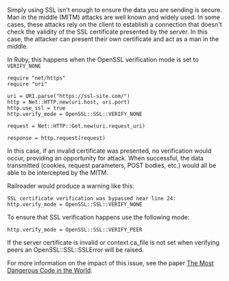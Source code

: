 Simply using SSL isn't enough to ensure the data you are sending is secure. Man in the middle (MITM) attacks are well known and widely used. In some cases, these attacks rely on the client to establish a connection that doesn't check the validity of the SSL certificate presented by the server. In this case, the attacker can present their own certificate and act as a man in the middle.

In Ruby, this happens when the OpenSSL verification mode is set to `VERIFY_NONE`

    require "net/https"
	require "uri"

	uri = URI.parse("https://ssl-site.com/")
	http = Net::HTTP.new(uri.host, uri.port)
	http.use_ssl = true
	http.verify_mode = OpenSSL::SSL::VERIFY_NONE

	request = Net::HTTP::Get.new(uri.request_uri)

	response = http.request(request)

In this case, if an invalid certificate was presented, no verification would occur, providing an opportunity for attack. When successful, the data transmitted (cookies, request parameters, POST bodies, etc.) would all be able to be intercepted by the MITM.

Railroader would produce a warning like this:

    SSL certificate verification was bypassed near line 24: http.verify_mode = OpenSSL::SSL::VERIFY_NONE

To ensure that SSL verification happens use the following mode:

    http.verify_mode = OpenSSL::SSL::VERIFY_PEER

If the server certificate is invalid or context.ca_file is not set when verifying peers an OpenSSL::SSL::SSLError will be raised.

For more information on the impact of this issue, see the paper [The Most Dangerous Code in the World](https://www.cs.utexas.edu/~shmat/shmat_ccs12.pdf).
